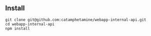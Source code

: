 ## Install

```
git clone git@github.com:catamphetamine/webapp-internal-api.git
cd webapp-internal-api
npm install
```

<!--
Create `configuration.json` file (it is excluded from the repo because it contains passwords):

```json
{
	"test": {
		// ...
	},
	"development": {
		// ...
	},
	"production": {
		// Production config here.
	}
}
```
-->